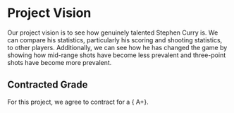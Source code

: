 # Project Vision

Our project vision is to see how genuinely talented Stephen Curry is. We can compare his statistics, particularly his scoring and shooting statistics, to other players. Additionally, we can see how he has changed the game by showing how mid-range shots have become less prevalent and three-point shots have become more prevalent.

## Contracted Grade

For this project, we agree to contract for a { A+}.
